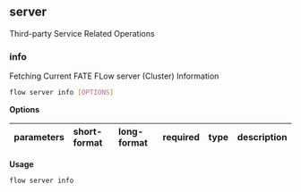 ## server
Third-party Service Related Operations
### info
Fetching Current FATE FLow server (Cluster) Information
```bash
flow server info [OPTIONS]
```
**Options**

| parameters | short-format | long-format | required | type | description |
| :-------- |:-----|:-------------| :--- | :----- |------|
**Usage**
```bash
flow server info
```

